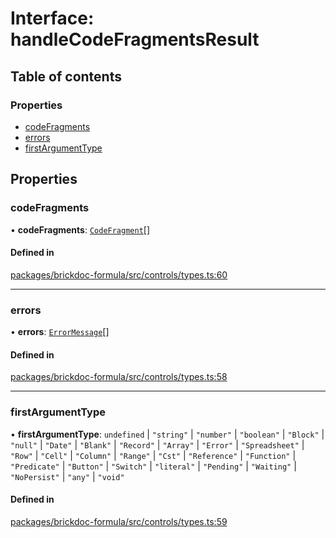 # Interface: handleCodeFragmentsResult

## Table of contents

### Properties

- [codeFragments](handleCodeFragmentsResult.md#codefragments)
- [errors](handleCodeFragmentsResult.md#errors)
- [firstArgumentType](handleCodeFragmentsResult.md#firstargumenttype)

## Properties

### <a id="codefragments" name="codefragments"></a> codeFragments

• **codeFragments**: [`CodeFragment`](../README.md#codefragment)[]

#### Defined in

[packages/brickdoc-formula/src/controls/types.ts:60](https://github.com/mashcard/mashcard/blob/main/packages/brickdoc-formula/src/controls/types.ts#L60)

---

### <a id="errors" name="errors"></a> errors

• **errors**: [`ErrorMessage`](ErrorMessage.md)[]

#### Defined in

[packages/brickdoc-formula/src/controls/types.ts:58](https://github.com/mashcard/mashcard/blob/main/packages/brickdoc-formula/src/controls/types.ts#L58)

---

### <a id="firstargumenttype" name="firstargumenttype"></a> firstArgumentType

• **firstArgumentType**: `undefined` \| `"string"` \| `"number"` \| `"boolean"` \| `"Block"` \| `"null"` \| `"Date"` \| `"Blank"` \| `"Record"` \| `"Array"` \| `"Error"` \| `"Spreadsheet"` \| `"Row"` \| `"Cell"` \| `"Column"` \| `"Range"` \| `"Cst"` \| `"Reference"` \| `"Function"` \| `"Predicate"` \| `"Button"` \| `"Switch"` \| `"literal"` \| `"Pending"` \| `"Waiting"` \| `"NoPersist"` \| `"any"` \| `"void"`

#### Defined in

[packages/brickdoc-formula/src/controls/types.ts:59](https://github.com/mashcard/mashcard/blob/main/packages/brickdoc-formula/src/controls/types.ts#L59)
